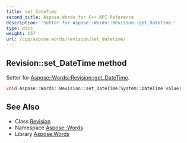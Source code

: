```yaml
---
title: set_DateTime
second_title: Aspose.Words for C++ API Reference
description: 'Setter for Aspose::Words::Revision::get_DateTime.'
type: docs
weight: 157
url: /cpp/aspose.words/revision/set_datetime/
---
```

## Revision::set_DateTime method


Setter for [Aspose::Words::Revision::get_DateTime](../get_datetime/).

```cpp
void Aspose::Words::Revision::set_DateTime(System::DateTime value)
```

## See Also

* Class [Revision](../)
* Namespace [Aspose::Words](../../)
* Library [Aspose.Words](../../../)
